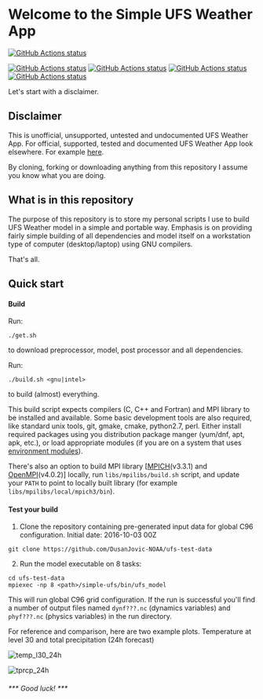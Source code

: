 # Welcome to the Simple UFS Weather App

<a href="https://github.com/DusanJovic-NOAA/simple-ufs/actions"><img alt="GitHub Actions status" src="https://github.com/DusanJovic-NOAA/simple-ufs/workflows/Build%20Linux/badge.svg"></a>

<a href="https://github.com/DusanJovic-NOAA/simple-ufs/actions"><img alt="GitHub Actions status" src="https://github.com/DusanJovic-NOAA/simple-ufs/workflows/Build%20Debian/badge.svg"></a>
<a href="https://github.com/DusanJovic-NOAA/simple-ufs/actions"><img alt="GitHub Actions status" src="https://github.com/DusanJovic-NOAA/simple-ufs/workflows/Build%20Ubuntu/badge.svg"></a>
<a href="https://github.com/DusanJovic-NOAA/simple-ufs/actions"><img alt="GitHub Actions status" src="https://github.com/DusanJovic-NOAA/simple-ufs/workflows/Build%20Fedora/badge.svg"></a>
<a href="https://github.com/DusanJovic-NOAA/simple-ufs/actions"><img alt="GitHub Actions status" src="https://github.com/DusanJovic-NOAA/simple-ufs/workflows/Build%20Rockylinux/badge.svg"></a>

Let's start with a disclaimer.

## Disclaimer

This is unofficial, unsupported, untested and undocumented UFS Weather App.
For official, supported, tested and documented UFS Weather App look elsewhere.
For example [here](https://github.com/ufs-community/ufs-mrweather-app).

By cloning, forking or downloading anything from this repository I assume you know what you are doing.

## What is in this repository

The purpose of this repository is to store my personal scripts I use to build UFS
Weather model in a simple and portable way. Emphasis is on providing fairly simple
building of all dependencies and model itself on a workstation type of computer
(desktop/laptop) using GNU compilers.

That's all.

## Quick start

#### Build

Run:

```shell
./get.sh
```

to download preprocessor, model, post processor and all dependencies.

Run:

```shell
./build.sh <gnu|intel>
```

to build (almost) everything.

This build script expects compilers (C, C++ and Fortran) and MPI library to be
installed and available. Some basic development tools are also required,
like standard unix tools, git, gmake, cmake, python2.7, perl. Either install
required packages using you distribution package manger (yum/dnf, apt, apk, etc.),
or load appropriate modules (if you are on a system that uses
[environment modules](https://modules.readthedocs.io)).

There's also an option to build MPI library [[MPICH](https://www.mpich.org/)(v3.3.1)
and [OpenMPI](https://www.open-mpi.org/)(v4.0.2)] locally, run
`libs/mpilibs/build.sh` script, and update your `PATH` to point to locally
built library (for example `libs/mpilibs/local/mpich3/bin`).


####  Test your build

1. Clone the repository containing pre-generated input data for global
C96 configuration. Initial date: 2016-10-03 00Z

```shell
git clone https://github.com/DusanJovic-NOAA/ufs-test-data
```

2. Run the model executable on 8 tasks:

```shell
cd ufs-test-data
mpiexec -np 8 <path>/simple-ufs/bin/ufs_model
```

This will run global C96 grid configuration. If the run is successful
you'll find a number of output files named `dynf???.nc` (dynamics variables)
and `phyf???.nc` (physics variables) in the run directory.

For reference and comparison, here are two example plots. Temperature at level 30 and total precipitation (24h forecast)

![temp_l30_24h](https://user-images.githubusercontent.com/48258889/67684982-94371c00-f96a-11e9-94a3-9eece86839b5.png)

![tprcp_24h](https://user-images.githubusercontent.com/48258889/67684996-9b5e2a00-f96a-11e9-801c-b7d7211b722a.png)

###### *** Good luck! ***
